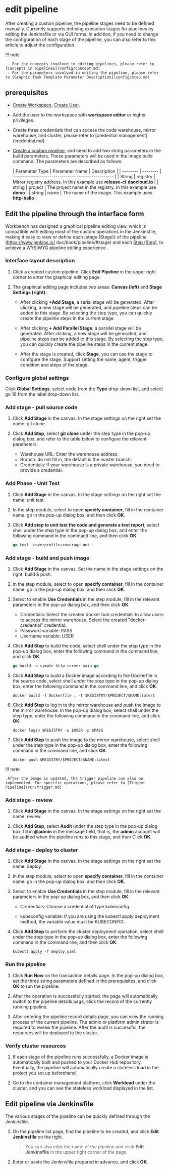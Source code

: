 # edit pipeline

After creating a custom pipeline, the pipeline stages need to be defined manually. Currently supports defining execution stages for pipelines by editing the Jenkinsfile or via GUI forms. In addition, if you need to change the configuration of each stage of the pipeline, you can also refer to this article to adjust the configuration.

!!! note

     - For the concepts involved in editing pipelines, please refer to [Concepts in pipelines](config/concept.md)
     - For the parameters involved in editing the pipeline, please refer to [Graphic Task Template Parameter Description](config/step.md)

## prerequisites

- [Create Workspace](../../../ghippo/user-guide/workspace/workspace.md), [Create User](../../../ghippo/user-guide/access-control/user.md).
- Add the user to the workspace with __workspace editor__ or higher privileges.
- Create three credentials that can access the code warehouse, mirror warehouse, and cluster, please refer to [credential management] (credential.md).
- [Create a custom pipeline](create/custom.md), and need to add two string parameters in the build parameters. These parameters will be used in the image build command. The parameters are described as follows:

     | Parameter Type | Parameter Name | Description |
     | -------- | -------- | ------------------------------- ------------------ |
     | String | registry | Mirror registry address. In this example use __release-ci.daocloud.io__ |
     | string | project | The project name in the registry. In this example use __demo__ |
     | string | name | The name of the image. This example uses __http-hello__ |

## Edit the pipeline through the interface form

Workbench has designed a graphical pipeline editing view, which is compatible with editing most of the custom operations in the Jenkinsfile, making it easy to view or define each [stage (Stage)] of the pipeline (https://www.jenkins.io/ doc/book/pipeline/#stage) and each [Step (Step)](https://www.jenkins.io/doc/book/pipeline/#step), to achieve a WYSIWYG pipeline editing experience .

### Interface layout description

1. Click a created custom pipeline. Click __Edit Pipeline__ in the upper right corner to enter the graphical editing page.

     <!--![]()screenshots-->

2. The graphical editing page includes two areas: **Canvas (left)** and **Stage Settings (right)**.

     <!--![]()screenshots-->

     - After clicking __+Add Stage__, a serial stage will be generated. After clicking, a new stage will be generated, and pipeline steps can be added to this stage. By selecting the step type, you can quickly create the pipeline steps in the current stage.

     - After clicking __+ Add Parallel Stage__, a parallel stage will be generated. After clicking, a new stage will be generated, and pipeline steps can be added to this stage. By selecting the step type, you can quickly create the pipeline steps in the current stage.

     - After the stage is created, click __Stage__, you can use the stage to configure the stage. Support setting the name, agent, trigger condition and steps of the stage.

### Configure global settings

Click __Global Settings__, select node from the __Type__ drop-down list, and select go 16 from the label drop-down list.

<!--![]()screenshots-->

### Add stage - pull source code

1. Click __Add Stage__ in the canvas. In the stage settings on the right set the name: git clone.

2. Click __Add Step__, select __git clone__ under the step type in the pop-up dialog box, and refer to the table below to configure the relevant parameters.

     - Warehouse URL: Enter the warehouse address.
     - Branch: do not fill in, the default is the master branch.
     - Credentials: If your warehouse is a private warehouse, you need to provide a credential.

     <!--![]()screenshots-->

### Add Phase - Unit Test

1. Click __Add Stage__ in the canvas. In the stage settings on the right set the name: unit test.

2. In the step module, select to open __specify container__, fill in the container name: go in the pop-up dialog box, and then click __OK__.

     <!--![]()screenshots-->

3. Click __Add step to unit test the code and generate a test report__, select shell under the step type in the pop-up dialog box, and enter the following command in the command line, and then click __OK__.

     ```go
     go test -coverprofile=coverage.out
     ```

     <!--![]()screenshots-->

### Add stage - build and push image

1. Click __Add Stage__ in the canvas. Set the name in the stage settings on the right: build & push.

2. In the step module, select to open __specify container__, fill in the container name: go in the pop-up dialog box, and then click __OK__.

     <!--![]()screenshots-->

3. Select to enable __Use Credentials__ in the step module, fill in the relevant parameters in the pop-up dialog box, and then click __OK__.

     - Credentials: Select the created docker hub credentials to allow users to access the mirror warehouse. Select the created "docker-credential" credential.
     - Password variable: PASS
     - Username variable: USER

     <!--![]()screenshots-->

4. Click __Add Step__ to build the code, select shell under the step type in the pop-up dialog box, enter the following command in the command line, and click __OK__.

     ```go
     go build -o simple-http-server main.go
     ```

5. Click __Add Step__ to build a Docker image according to the Dockerfile in the source code, select shell under the step type in the pop-up dialog box, enter the following command in the command line, and click __OK__.

     ```docker
     docker build -f Dockerfile . -t $REGISTRY/$PROJECT/$NAME:latest
     ```

6. Click __Add Step__ to log in to the mirror warehouse and push the image to the mirror warehouse. In the pop-up dialog box, select shell under the step type, enter the following command in the command line, and click __OK__.

     ```docker
     docker login $REGISTRY -u $USER -p $PASS
     ```

     <!--![]()screenshots-->

6. Click __Add Step__ to push the image to the mirror warehouse, select shell under the step type in the pop-up dialog box, enter the following command in the command line, and click __OK__.

     ```docker
     docker push $REGISTRY/$PROJECT/$NAME:latest
     ```

     <!--![]()screenshots-->

!!! note
    
     After the image is updated, the trigger pipeline can also be implemented. For specific operations, please refer to [Trigger Pipeline](run/trigger.md)

### Add stage - review

1. Click __Add Stage__ in the canvas. In the stage settings on the right set the name: review.

2. Click __Add Step__, select __Audit__ under the step type in the pop-up dialog box, fill in __@admin__ in the message field, that is, the __admin__ account will be audited when the pipeline runs to this stage, and then Click __OK__.

     <!--![]()screenshots-->

### Add stage - deploy to cluster

1. Click __Add Stage__ in the canvas. In the stage settings on the right set the name: deploy.

2. In the step module, select to open __specify container__, fill in the container name: go in the pop-up dialog box, and then click __OK__.

     <!--![]()screenshots-->

3. Select to enable __Use Credentials__ in the step module, fill in the relevant parameters in the pop-up dialog box, and then click __OK__.

     - Credentials: Choose a credential of type kubeconfig.

     - kubeconfig variable: If you are using the kubectl apply deployment method, the variable value must be KUBECONFIG.

     <!--![]()screenshots-->

4. Click __Add Step__ to perform the cluster deployment operation, select shell under the step type in the pop-up dialog box, enter the following command in the command line, and then click __OK__.

     ```shell
     kubectl apply -f deploy.yaml
     ```

### Run the pipeline

1. Click __Run Now__ on the transaction details page. In the pop-up dialog box, set the three string parameters defined in the prerequisites, and click __OK__ to run the pipeline.

     <!--![]()screenshots-->

2. After the operation is successfully started, the page will automatically switch to the pipeline details page, click the record of the currently running pipeline.

3. After entering the pipeline record details page, you can view the running process of the current pipeline. The admin or platform administrator is required to review the pipeline. After the audit is successful, the resources will be deployed to the cluster.

     <!--![]()screenshots-->

### Verify cluster resources

1. If each stage of the pipeline runs successfully, a Docker image is automatically built and pushed to your Docker Hub repository. Eventually, the pipeline will automatically create a stateless load in the project you set up beforehand.

2. Go to the container management platform, click __Workload__ under the cluster, and you can see the stateless workload displayed in the list.

     <!--![]()screenshots-->

## Edit pipeline via Jenkinsfile

The various stages of the pipeline can be quickly defined through the Jenkinsfile.

1. On the pipeline list page, find the pipeline to be created, and click __Edit Jenkinsfile__ on the right.

     <!--![]()screenshots-->

     > You can also click the name of the pipeline and click __Edit Jenkinsfile__ in the upper right corner of the page.

2. Enter or paste the Jenkinsfile prepared in advance, and click __OK__.

     <!--![]()screenshots-->
